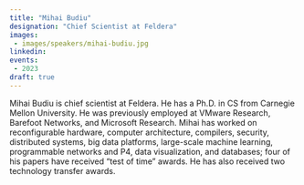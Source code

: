 ```yaml
---
title: "Mihai Budiu"
designation: "Chief Scientist at Feldera"
images:
 - images/speakers/mihai-budiu.jpg
linkedin: 
events:
 - 2023
draft: true
---
```


Mihai Budiu is chief scientist at Feldera. He has a Ph.D. in CS from Carnegie Mellon University. He was previously employed at VMware Research, Barefoot Networks, and Microsoft Research. Mihai has worked on reconfigurable hardware, computer architecture, compilers, security, distributed systems, big data platforms, large-scale machine learning, programmable networks and P4, data visualization, and databases; four of his papers have received “test of time” awards. He has also received two technology transfer awards.